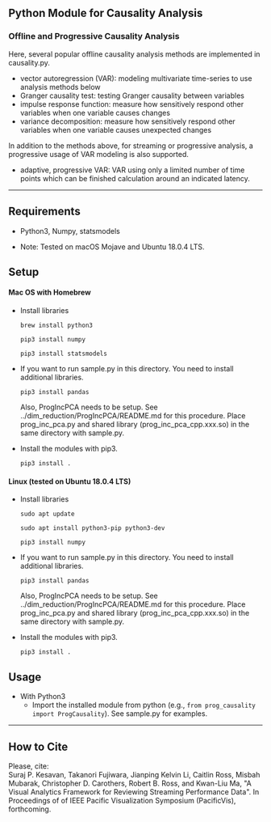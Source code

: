 ## Python Module for Causality Analysis

### Offline and Progressive Causality Analysis

Here, several popular offline causality analysis methods are implemented in causality.py.
- vector autoregression (VAR): modeling multivariate time-series to use analysis methods below
- Granger causality test: testing Granger causality between variables
- impulse response function: measure how sensitively respond other variables when one variable causes changes
- variance decomposition: measure how sensitively respond other variables when one variable causes unexpected changes

In addition to the methods above, for streaming or progressive analysis, a progressive usage of VAR modeling is also supported.
- adaptive, progressive VAR: VAR using only a limited number of time points which can be finished calculation around an indicated latency.   

-----

Requirements
-----
* Python3, Numpy, statsmodels

* Note: Tested on macOS Mojave and Ubuntu 18.0.4 LTS.

Setup
-----
#### Mac OS with Homebrew
* Install libraries

    `brew install python3`

    `pip3 install numpy`

    `pip3 install statsmodels`

* If you want to run sample.py in this directory. You need to install additional libraries.

    `pip3 install pandas`

    Also, ProgIncPCA needs to be setup. See ../dim_reduction/ProgIncPCA/README.md for this procedure. Place prog_inc_pca.py and shared library (prog_inc_pca_cpp.xxx.so) in the same directory with sample.py.

* Install the modules with pip3.

    `pip3 install .`

#### Linux (tested on Ubuntu 18.0.4 LTS)
* Install libraries

    `sudo apt update`

    `sudo apt install python3-pip python3-dev`

    `pip3 install numpy`

* If you want to run sample.py in this directory. You need to install additional libraries.

    `pip3 install pandas`

    Also, ProgIncPCA needs to be setup. See ../dim_reduction/ProgIncPCA/README.md for this procedure. Place prog_inc_pca.py and shared library (prog_inc_pca_cpp.xxx.so) in the same directory with sample.py.

* Install the modules with pip3.

    `pip3 install .`


Usage
-----
* With Python3
    * Import the installed module from python (e.g., `from prog_causality import ProgCausality`). See sample.py for examples.

******

## How to Cite
Please, cite:    
Suraj P. Kesavan, Takanori Fujiwara, Jianping Kelvin Li, Caitlin Ross, Misbah Mubarak, Christopher D. Carothers, Robert B. Ross, and Kwan-Liu Ma, "A Visual Analytics Framework for Reviewing Streaming Performance Data".
In Proceedings of of IEEE Pacific Visualization Symposium (PacificVis), forthcoming.
